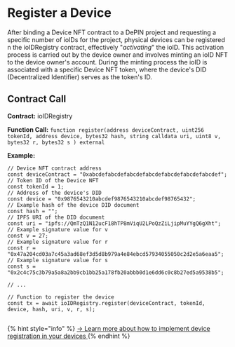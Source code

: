 # Register a Device

After binding a Device NFT contract to a DePIN project and requesting a specific number of ioIDs for the project, physical devices can be registered n the ioIDRegistry contract, effectively "_activating_" the ioID. This activation process is carried out by the device owner and involves minting an ioID NFT to the device owner's account. During the minting process the ioID is associated with a specific Device NFT token, where the device's DID (Decentralized Identifier) serves as the token's ID.&#x20;

## Contract Call

**Contract:** ioIDRegistry

**Function Call:** `function register(address deviceContract, uint256 tokenId, address device, bytes32 hash, string calldata uri, uint8 v, bytes32 r, bytes32 s ) external`

**Example:**

```solidity
// Device NFT contract address
const deviceContract = "0xabcdefabcdefabcdefabcdefabcdefabcdefabcdef"; 
// Token ID of the Device NFT
const tokenId = 1; 
// Address of the device's DID
const device = "0x9876543210abcdef9876543210abcdef98765432"; 
// Example hash of the device DID document
const hash = ""; 
// IPFS URI of the DID document
const uri = "ipfs://QmTzQ1N12ucF18hTP8mViqU2LPoQzZiLjipMuYYgQ6gXht"; 
// Example signature value for v
const v = 27; 
// Example signature value for r
const r = "0x47a204cd03a7c45a3ad68ef3d5d8b979a4e84ebcd57934055050c2d2e5a6eaa5"; 
// Example signature value for s
const s = "0x2c4c75c3b79a5a8a2bb9cb1bb25a178fb20abbb0d1e6dd6c0c8b27ed5a9538b5"; 

// ...

// Function to register the device
const tx = await ioIDRegistry.register(deviceContract, tokenId, device, hash, uri, v, r, s);
        
```

{% hint style="info" %}
[→ Learn more about how to implement device registration in your devices ](../../ioconnect-hardware-sdk/build-with-ioconnect/)
{% endhint %}
